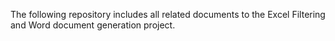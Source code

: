 The following repository includes all related documents to the Excel Filtering and Word document generation project.
